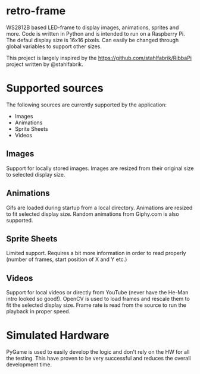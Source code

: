 # retro-frame
WS2812B based LED-frame to display images, animations, sprites and more.
Code is written in Python and is intended to run on a Raspberry Pi. The defaul display size is 16x16 pixels. Can easily be changed through global variables to support other sizes.

This project is largely inspired by the <https://github.com/stahlfabrik/RibbaPi> project written by @stahlfabrik.

# Supported sources
The following sources are currently supported by the application:
- Images
- Animations
- Sprite Sheets
- Videos

## Images
Support for locally stored images. Images are resized from their original size to selected display size.

## Animations
Gifs are loaded during startup from a local directory. Animations are resized to fit selected display size.
Random animations from Giphy.com is also supported.

## Sprite Sheets
Limited support. Requires a bit more information in order to read properly (number of frames, start position of X and Y etc.)

## Videos
Support for local videos or directly from YouTube (never have the He-Man intro looked so good!). OpenCV is used to load frames and rescale them to fit the selected display size. Frame rate is read from the source to run the playback in proper speed.

# Simulated Hardware
PyGame is used to easily develop the logic and don't rely on the HW for all the testing. This have proven to be very successful and reduces the overall development time. 
